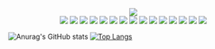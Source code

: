 <div align="center">
<img src="https://capsule-render.vercel.app/api?type=waving&color=auto&height=200&section=header&text=jiseon%20Han&fontSize=90" />
</div>

<div align="center">
	<img src="https://img.shields.io/badge/Java-007396?style=flat&logo=Java&logoColor=white" />
	<img src="https://img.shields.io/badge/Python-3776AB?style=flat&logo=CSS3&logoColor=white" />
	<img src="https://img.shields.io/badge/R-276DC3?style=flat&logo=CSS3&logoColor=white" />
	<img src="https://img.shields.io/badge/AWS-232F3E?style=flat&logo=CSS3&logoColor=white" />
	<img src="https://img.shields.io/badge/HTML5-E34F26?style=flat&logo=HTML5&logoColor=white"/>
	<img src="https://img.shields.io/badge/CSS3-1572B6?style=flat&logo=CSS3&logoColor=white" />
	<img src="https://img.shields.io/badge/Spring-6DB33F?style=flat&logo=CSS3&logoColor=white" />
	<img src="https://img.shields.io/badge/Spring Boot-6DB33F?style=flat&logo=CSS3&logoColor=white" />
	<img src="https://img.shields.io/badge/JQuery-0769AD?style=flat&logo=CSS3&logoColor=white" />
	<img src="https://img.shields.io/badge/JavaScrpit-F7DF1E?style=flat&logo=CSS3&logoColor=white" />
	<img src="https://img.shields.io/badge/MySQL-4479A1?style=flat&logo=CSS3&logoColor=white" />
	<img src="https://img.shields.io/badge/Oracle-F80000?style=flat&logo=CSS3&logoColor=white" />
	<img src="https://img.shields.io/badge/Linux-FCC624?style=flat&logo=CSS3&logoColor=white" />
	<img src="https://img.shields.io/badge/Ubuntu-E95420?style=flat&logo=CSS3&logoColor=white" />
	<img src="https://img.shields.io/badge/Tomcat-F8DC75?style=flat&logo=CSS3&logoColor=white" />
</div>


![Anurag's GitHub stats](https://github-readme-stats.vercel.app/api?username=hanjiseon&show_icons=true&theme=vue)
[![Top Langs](http://github-readme-stats.vercel.app/api/top-langs/?username=hanjiseon&langs_count=10&layout=compact)]()



<!--
**hanjiseon/hanjiseon** is a ✨ _special_ ✨ repository because its `README.md` (this file) appears on your GitHub profile.

Here are some ideas to get you started:

- 🔭 I’m currently working on ...
- 🌱 I’m currently learning ...
- 👯 I’m looking to collaborate on ...
- 🤔 I’m looking for help with ...
- 💬 Ask me about ...
- 📫 How to reach me: ...
- 😄 Pronouns: ...
- ⚡ Fun fact: ...
-->
